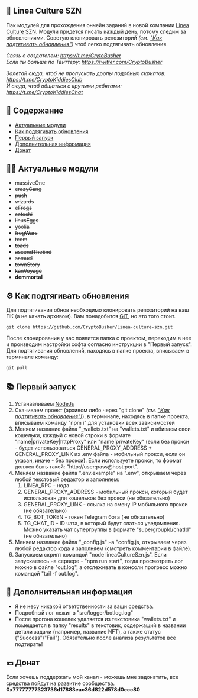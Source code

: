 ## 🚀 Linea Сulture SZN
Пак модулей для прохождения ончейн заданий в новой компании [Linea Culture SZN](https://app.layer3.xyz/campaigns/linea-culture-szn?slug=linea-culture-szn). Модули придется писать каждый день, потому следим за обновлениями. Советую клонировать репозиторий <i>(см. ["Как подтягивать обновления"](#%EF%B8%8F-%D0%BA%D0%B0%D0%BA-%D0%BF%D0%BE%D0%B4%D1%82%D1%8F%D0%B3%D0%B8%D0%B2%D0%B0%D1%82%D1%8C-%D0%BE%D0%B1%D0%BD%D0%BE%D0%B2%D0%BB%D0%B5%D0%BD%D0%B8%D1%8F))</i> чтоб легко подтягивать обновления.

<i>Связь с создателем: https://t.me/CrytoBusher</i> <br>
<i>Если ты больше по Твиттеру: https://twitter.com/CryptoBusher</i> <br>

<i>Залетай сюда, чтоб не пропускать дропы подобных скриптов: https://t.me/CryptoKiddiesClub</i> <br>
<i>И сюда, чтоб общаться с крутыми ребятами: https://t.me/CryptoKiddiesChat</i> <br>

## 📖 Содержание
- [Актуальные модули](#-%D0%B0%D0%BA%D1%82%D1%83%D0%B0%D0%BB%D1%8C%D0%BD%D1%8B%D0%B5-%D0%BC%D0%BE%D0%B4%D1%83%D0%BB%D0%B8)
- [Как подтягивать обновления](#%EF%B8%8F-%D0%BA%D0%B0%D0%BA-%D0%BF%D0%BE%D0%B4%D1%82%D1%8F%D0%B3%D0%B8%D0%B2%D0%B0%D1%82%D1%8C-%D0%BE%D0%B1%D0%BD%D0%BE%D0%B2%D0%BB%D0%B5%D0%BD%D0%B8%D1%8F)
- [Первый запуск](#-%D0%BF%D0%B5%D1%80%D0%B2%D1%8B%D0%B9-%D0%B7%D0%B0%D0%BF%D1%83%D1%81%D0%BA)
- [Дополнительная информация](#-%D0%B4%D0%BE%D0%BF%D0%BE%D0%BB%D0%BD%D0%B8%D1%82%D0%B5%D0%BB%D1%8C%D0%BD%D0%B0%D1%8F-%D0%B8%D0%BD%D1%84%D0%BE%D1%80%D0%BC%D0%B0%D1%86%D0%B8%D1%8F)
- [Донат](#-%D0%B4%D0%BE%D0%BD%D0%B0%D1%82)

## 👨‍💻 Актуальные модули
- ~~massiveOne~~
- ~~crazyGang~~
- ~~push~~
- ~~wizards~~
- ~~eFrogs~~
- ~~satoshi~~
- ~~linusEggs~~
- ~~yoolia~~
- ~~frogWars~~
- ~~tcom~~
- ~~toads~~
- ~~ascendTheEnd~~
- ~~samuel~~
- ~~townStory~~
- ~~kanVoyage~~
- **demmortal**


## ⚙️ Как подтягивать обновления
Для подтягивания обнов необходимо клонировать репозиторий на ваш ПК (а не качать архивом). Вам понадобится [GIT](https://git-scm.com/), но это того стоит.
```
git clone https://github.com/CryptoBusher/Linea-culture-szn.git
```

После клонирования у вас появится папка с проектом, переходим в нее и производим настройки софта согласно инструкции в "Первый запуск". Для подтягивания обновлений, находясь в папке проекта, вписываем в терминале команду:
```
git pull
```

## 📚 Первый запуск
1. Устанавливаем [NodeJs](https://nodejs.org/en/download)
2. Скачиваем проект (архивом либо через "git clone" <i>(см. ["Как подтягивать обновления"](#%EF%B8%8F-%D0%BA%D0%B0%D0%BA-%D0%BF%D0%BE%D0%B4%D1%82%D1%8F%D0%B3%D0%B8%D0%B2%D0%B0%D1%82%D1%8C-%D0%BE%D0%B1%D0%BD%D0%BE%D0%B2%D0%BB%D0%B5%D0%BD%D0%B8%D1%8F))</i>), в терминале, находясь в папке проекта, вписываем команду "npm i" для установки всех зависимостей
3. Меняем название файла "_wallets.txt" на "wallets.txt" и вбиваем свои кошельки, каждый с новой строки в формате "name|privateKey|httpProxy" или "name|privateKey" (если без прокси - будет использоваться GENERAL_PROXY_ADDRESS + GENERAL_PROXY_LINK из .env файла - мобильный прокси, если он указан, иначе - без прокси).  Если используете прокси, то формат должен быть такой: "http://user:pass@host:port".
4. Меняем название файла ".env.example" на ".env", открываем через любой текстовый редактор и заполняем:
    1. LINEA_RPC - нода
    2. GENERAL_PROXY_ADDRESS - мобильный прокси, который будет использован для кошельков без прокси (не обязательно)
    3. GENERAL_PROXY_LINK - ссылка на смену IP мобильного прокси (не обязательно)
    4. TG_BOT_TOKEN - токен Telegram бота (не обязательно)
    5. TG_CHAT_ID - ID чата, в который будут слаться уведомления. Можно указать чат супергруппы в формате "supergroupId/chatId" (не обязательно)
5. Меняем название файла "_config.js" на "config.js, открываем через любой редактор кода и заполняем (смотреть комментарии в файле).
6. Запускаем скрипт командой "node lineaCultureSzn.js". Если запускаетесь на сервере - "npm run start", тогда просмотреть лог можно в файле "out.log", а отслеживать в консоли прогресс можно командой "tail -f out.log".

## 🌵 Дополнительная информация
- Я не несу никакой ответственности за ваши средства.
- Подробный лог лежит в "src/logger/botlog.log"
- После прогона кошелек удаляется из текстовика "wallets.txt" и помещается в папку "results" в текстовик, содержащий в названии детали задачи (например, название NFT), а также статус ("Success"/"Fail"). Обязательно после анализа результатов все подтирать!

## 💴 Донат
Если хочешь поддержать мой канал - можешь мне задонатить, все средства пойдут на развитие сообщества.
<b>0x77777777323736d17883eac36d822d578d0ecc80</b>
